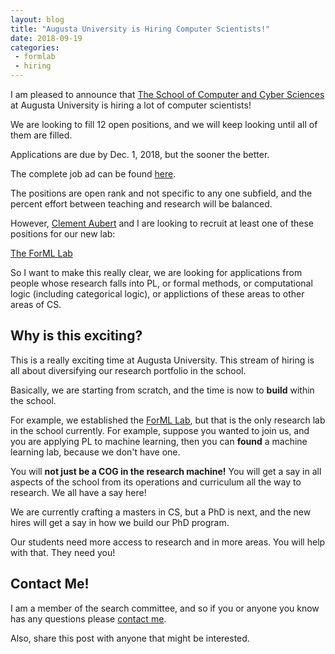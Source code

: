```yaml
---
layout: blog
title: "Augusta University is Hiring Computer Scientists!"
date: 2018-09-19
categories:
 - formlab
 - hiring
---
```


I am pleased to announce that [The School of Computer and Cyber Sciences](https://www.augusta.edu/ccs/) at Augusta University is hiring a lot of computer scientists!

We are looking to fill 12 open positions, and we will keep looking until all of them are filled.

Applications are due by Dec. 1, 2018, but the sooner the better.

The complete job ad can be found [here](https://jobs.acm.org/jobs/tenure-track-and-tenured-positions-at-the-assistant-associate-and-full-professor-levels-augusta-georgia-30912-109234580-d?contextType=search).

The positions are open rank and not specific to any one subfield, and the percent effort between teaching and research will be balanced.

However, [Clement Aubert](http://spots.augusta.edu/caubert/) and I are looking to recruit at least one of these positions for our new lab:

[The ForML Lab](http://metatheorem.org/formlab/)

So I want to make this really clear, we are looking for applications from people whose research falls into PL, or formal methods, or computational logic (including categorical logic), or applictions of these areas to other areas of CS.

Why is this exciting?
---------------------

This is a really exciting time at Augusta University.  This stream of hiring is all about diversifying our research portfolio in the school.

Basically, we are starting from scratch, and the time is now to **build** within the school.

For example, we established the [ForML Lab](http://metatheorem.org/formlab/), but that is the only research lab in the school currently.  For example, suppose you wanted to join us, and you are applying PL to machine learning, then you can **found** a machine learning lab, because we don't have one.

You will **not just be a COG in the research machine!** You will get a say in all aspects of the school from its operations and curriculum all the way to research.  We all have a say here!

We are currently crafting a masters in CS, but a PhD is next, and the new hires will get a say in how we build our PhD program.

Our students need more access to research and in more areas.  You will help with that.  They need you!

Contact Me!
-----------

I am a member of the search committee, and so if you or anyone you know has any questions please [contact me](mailto:harley.eades@gmail.com).

Also, share this post with anyone that might be interested.